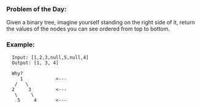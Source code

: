 ### Problem of the Day:
Given a binary tree, imagine yourself standing on the right side of it, return the values of the nodes you can see ordered from top to bottom.
### Example:

```text
  Input: [1,2,3,null,5,null,4]
  Output: [1, 3, 4]

  Why?
     1            <---
   /   \
  2     3         <---
   \     \
    5     4       <---
```